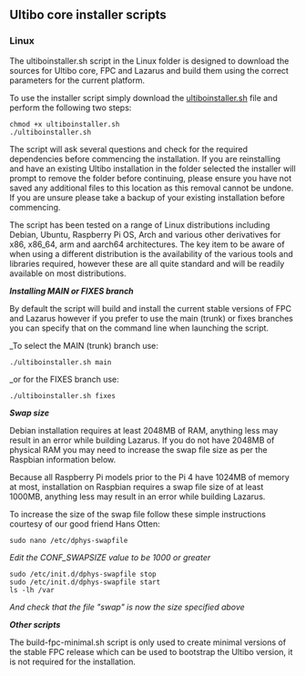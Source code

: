 ## Ultibo core installer scripts

### Linux

The ultiboinstaller.sh script in the Linux folder is designed to download the sources for Ultibo core, FPC and Lazarus and build them using the correct parameters for the current platform.

To use the installer script simply download the [ultiboinstaller.sh](https://github.com/ultibohub/Tools/releases/latest/download/ultiboinstaller.sh) file and perform the following two steps:

```
chmod +x ultiboinstaller.sh
./ultiboinstaller.sh
```

The script will ask several questions and check for the required dependencies before commencing the installation. If you are reinstalling and have an existing Ultibo installation in the folder selected the installer will prompt to remove the folder before continuing, please ensure you have not saved any additional files to this location as this removal cannot be undone. If you are unsure please take a backup of your existing installation before commencing.

The script has been tested on a range of Linux distributions including Debian, Ubuntu, Raspberry Pi OS, Arch and various other derivatives for x86, x86_64, arm and aarch64 architectures. The key item to be aware of when using a different distribution is the availability of the various tools and libraries required, however these are all quite standard and will be readily available on most distributions.
 
**_Installing MAIN or FIXES branch_**

By default the script will build and install the current stable versions of FPC and Lazarus however if you prefer to use the main (trunk) or fixes branches you can specify that on the command line when launching the script.

_To select the MAIN (trunk) branch use:

```
./ultiboinstaller.sh main
```

_or for the FIXES branch use:

```
./ultiboinstaller.sh fixes
```
 
**_Swap size_**

Debian installation requires at least 2048MB of RAM, anything less may result in an error while building Lazarus. If you do not have 2048MB of physical RAM you may need to increase the swap file size as per the Raspbian information below.

Because all Raspberry Pi models prior to the Pi 4 have 1024MB of memory at most, installation on Raspbian requires a swap file size of at least 1000MB, anything less may result in an error while building Lazarus.

To increase the size of the swap file follow these simple instructions courtesy of our good friend Hans Otten:

```
sudo nano /etc/dphys-swapfile
```

_Edit the CONF_SWAPSIZE value to be 1000 or greater_
 
```
sudo /etc/init.d/dphys-swapfile stop
sudo /etc/init.d/dphys-swapfile start
ls -lh /var
```

_And check that the file "swap" is now the size specified above_

**_Other scripts_**

The build-fpc-minimal.sh script is only used to create minimal versions of the stable FPC release which can be used to bootstrap the Ultibo version, it is not required for the installation.